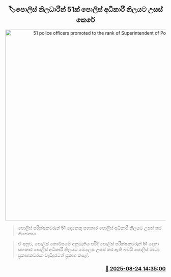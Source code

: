 <p align='center'><b><h2 align='center' title='51 police officers promoted to the rank of Superintendent of Police'>🏷පොලිස් නිලධාරීන් 51ක් පොලිස් අධිකාරී නිලයට උසස් කෙරේ</h2></b></p>
<p align='center'><img src='https://helakuru.sgp1.cdn.digitaloceanspaces.com/esana/images/lib/srilanka-police[1].jpg' width='600' alt='51 police officers promoted to the rank of Superintendent of Police'></p>

> පොලිස් පරීක්ෂකවරුන් 51 දෙනෙකු සහකාර පොලිස් අධිකාරී නිලයට උසස් කර තිබෙනවා.

> ඒ අනුව, පොලිස් කොමිසමේ අනුමැතිය පරිදි පොලිස් පරීක්ෂකවරුන් 51 දෙනා සහකාර පොලිස් අධිකාරී නිලයට මෙලෙස උසස් කර ඇති බවයි පොලිස් මාධ්‍ය ප්‍රකාශකවරයා වැඩිදුරටත් ප්‍රකාශ කළේ.



<h3 align='right'><a href='https://www.helakuru.lk/esana/p/113003/'>📅 2025-08-24 14:35:00</a></h3>
